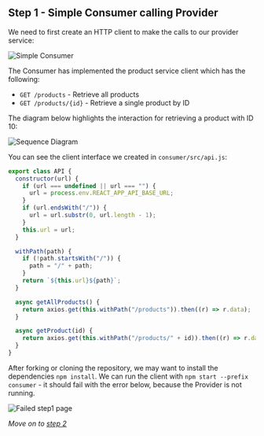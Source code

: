 ## Step 1 - Simple Consumer calling Provider

We need to first create an HTTP client to make the calls to our provider service:

![Simple Consumer](diagrams/workshop_step1.svg)

The Consumer has implemented the product service client which has the following:

- `GET /products` - Retrieve all products
- `GET /products/{id}` - Retrieve a single product by ID

The diagram below highlights the interaction for retrieving a product with ID 10:

![Sequence Diagram](diagrams/workshop_step1_class-sequence-diagram.svg)

You can see the client interface we created in `consumer/src/api.js`:

```javascript
export class API {
  constructor(url) {
    if (url === undefined || url === "") {
      url = process.env.REACT_APP_API_BASE_URL;
    }
    if (url.endsWith("/")) {
      url = url.substr(0, url.length - 1);
    }
    this.url = url;
  }

  withPath(path) {
    if (!path.startsWith("/")) {
      path = "/" + path;
    }
    return `${this.url}${path}`;
  }

  async getAllProducts() {
    return axios.get(this.withPath("/products")).then((r) => r.data);
  }

  async getProduct(id) {
    return axios.get(this.withPath("/products/" + id)).then((r) => r.data);
  }
}
```

After forking or cloning the repository, we may want to install the dependencies `npm install`.
We can run the client with `npm start --prefix consumer` - it should fail with the error below, because the Provider is not running.

![Failed step1 page](diagrams/workshop_step1_failed_page.png)

_Move on to [step 2](https://github.com/pact-foundation/pact-workshop-js/tree/step2#step-2---client-tested-but-integration-fails)_

